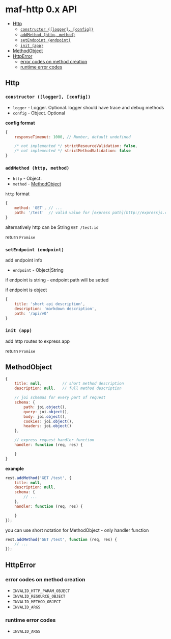 # maf-http 0.x API

<!-- toc -->

- [Http](#http)
  - [`constructor ([logger], [config])`](#constructor-logger-config)
  - [`addMethod (http, method)`](#addmethod-http-method)
  - [`setEndpoint (endpoint)`](#setendpoint-endpoint)
  - [`init (app)`](#init-app)
- [MethodObject](#methodobject)
- [HttpError](#httperror)
  - [error codes on method creation](#error-codes-on-method-creation)
  - [runtime error codes](#runtime-error-codes)

<!-- tocstop -->

## Http



### `constructor ([logger], [config])`

- `logger` - Logger. Optional. logger should have trace and debug methods
- `config` - Object. Optional

**config format**

```js
{
    responseTimeout: 1000, // Number, default undefined

    /* not implemented */ strictResourceValidation: false,
    /* not implemented */ strictMethodValidation: false
}
```




### `addMethod (http, method)`

- `http`   - Object.
- `method` - [MethodObject](#methodobject)

`http` format

```js
{
    method: 'GET', // ...
    path: '/test'  // valid value for [express path](http://expressjs.com/ru/4x/api.html#path-examples)
}
```

alternatively http can be String `GET /test:id`

return `Promise`



### `setEndpoint (endpoint)`

add endpoint info

- `endpoint` - Object|String

if endpoint is string - endpoint path will be setted

if endpoint is object

```js
{
    title: 'short api description',
    description: 'markdown description',
    path: '/api/v0'
}
```




### `init (app)`

add http routes to express app

return `Promise`


## MethodObject


```js
{
    title: null,         // short method description
    description: null,   // full method description

    // joi schemas for every part of request
    schema: {
        path: joi.object(),
        query: joi.object(),
        body: joi.object(),
        cookies: joi.object(),
        headers: joi.object()
    },

    // express request handler function
    handler: function (req, res) {

    }
}
```

**example**

```js
rest.addMethod('GET /test', {
    title: null,
    description: null,
    schema: {
        // ...
    },
    handler: function (req, res) {

    }
});
```

you can use short notation for MethodObject - only handler function

```js
rest.addMethod('GET /test', function (req, res) {
    // ...
});
```


## HttpError


### error codes on method creation

- `INVALID_HTTP_PARAM_OBJECT`
- `INVALID_RESOURCE_OBJECT`
- `INVALID_METHOD_OBJECT`
- `INVALID_ARGS`


### runtime error codes

- `INVALID_ARGS`
